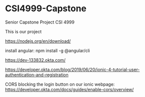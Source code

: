 # CSI4999-Capstone
Senior Capstone Project CSI 4999


This is our project

https://nodejs.org/en/download/

install angular: npm install -g @angular/cli

https://dev-133832.okta.com/

https://developer.okta.com/blog/2019/06/20/ionic-4-tutorial-user-authentication-and-registration

CORS blocking the login button on our ionic webpage:
https://developer.okta.com/docs/guides/enable-cors/overview/
